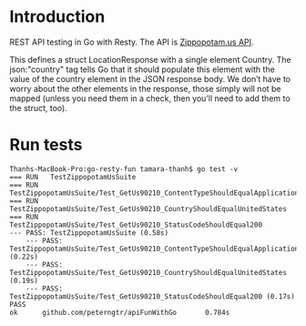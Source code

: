 # Introduction

REST API testing in Go with Resty. The API is [Zippopotam.us API](http://api.zippopotam.us/).

This defines a struct LocationResponse with a single element Country. The json:"country" tag tells Go that it should populate this element with the value of the country element in the JSON response body. We don’t have to worry about the other elements in the response, those simply will not be mapped (unless you need them in a check, then you’ll need to add them to the struct, too).

# Run tests

````
Thanhs-MacBook-Pro:go-resty-fun tamara-thanh$ go test -v
=== RUN   TestZippopotamUsSuite
=== RUN   TestZippopotamUsSuite/Test_GetUs90210_ContentTypeShouldEqualApplicationJson
=== RUN   TestZippopotamUsSuite/Test_GetUs90210_CountryShouldEqualUnitedStates
=== RUN   TestZippopotamUsSuite/Test_GetUs90210_StatusCodeShouldEqual200
--- PASS: TestZippopotamUsSuite (0.58s)
    --- PASS: TestZippopotamUsSuite/Test_GetUs90210_ContentTypeShouldEqualApplicationJson (0.22s)
    --- PASS: TestZippopotamUsSuite/Test_GetUs90210_CountryShouldEqualUnitedStates (0.19s)
    --- PASS: TestZippopotamUsSuite/Test_GetUs90210_StatusCodeShouldEqual200 (0.17s)
PASS
ok      github.com/peterngtr/apiFunWithGo       0.784s
````